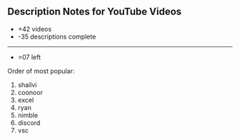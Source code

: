 ## Description Notes for YouTube Videos


- +42 videos
- -35 descriptions complete
------------------
- =07 left

Order of most popular:  
1. shailvi
1. coonoor
1. excel
1. ryan
1. nimble
1. discord
1. vsc
